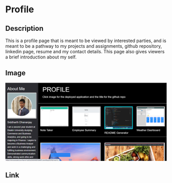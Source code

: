 # Profile
## Description
This is a profile page that is meant to be viewed by interested parties, and is meant to be a pathway to my projects and assignments, github repository, linkedin page, resume and my contact details. This page also gives viewers a brief introduction about my self.
## Image
![profilescrnshot](profilepagescrnshot.PNG)
## Link

